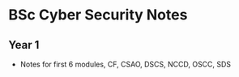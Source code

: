 # BSc Cyber Security Notes 

## Year 1
- Notes for first 6 modules, CF, CSAO, DSCS, NCCD, OSCC, SDS
